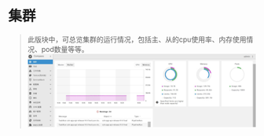 # 集群

> 此版块中，可总览集群的运行情况，包括主、从的cpu使用率、内存使用情况、pod数量等等。
![Dingtalk_20210106164323](../cluster/images/Dingtalk_20210106164323.jpg)